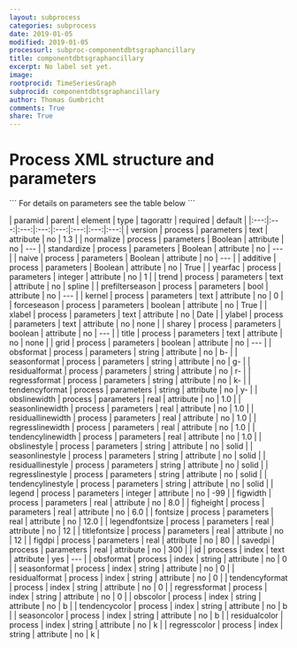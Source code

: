 ```yaml
---
layout: subprocess
categories: subprocess
date: 2019-01-05
modified: 2019-01-05
processurl: subproc-componentdbtsgraphancillary
title: componentdbtsgraphancillary
excerpt: No label set yet.
image: 
rootprocid: TimeSeriesGraph
subprocid: componentdbtsgraphancillary
author: Thomas Gumbricht
comments: True
share: True
---
```


<h1 class='foot-description'>Process XML structure and parameters</h1>
```
For details on parameters see the table below
<?xml version="1.0" ?>
<process>
  <!--Generated from python-->
  <userproj plotid="yourplotid" projectid="yourprojectid" siteid="yoursiteid" system="systemid" tractid="yourtractid" userid="youruserid"/>
  <period endday="DD" endmonth="MM" endyear="YYYY" seasonendday="DD" seasonendmonth="MM" seasonstartday="DD" seasonstartmonth="MM" startday="DD" startmonth="MM" startyear="YYYY" timestep="timestep"/>
  <parameters additive="True/False" figdpi="xyz.abc" figheight="xyz.abc" figwidth="xyz.abc" fontsize="xyz.abc" forceseason="True/False" grid="True/False" kernel="txtstring" legend="xyz" legendfontsize="xyz.abc" naive="True/False" normalize="True/False" obsformat="txtstring" obslinestyle="txtstring" obslinewidth="xyz.abc" prefilterseason="True/False" regressformat="txtstring" regresslinestyle="txtstring" regresslinewidth="xyz.abc" residualformat="txtstring" residuallinestyle="txtstring" residuallinewidth="xyz.abc" savedpi="xyz.abc" seasonformat="txtstring" seasonlinestyle="txtstring" seasonlinewidth="xyz.abc" sharey="True/False" standardize="True/False" tendencyformat="txtstring" tendencylinestyle="txtstring" tendencylinewidth="xyz.abc" title="txtstring" titlefontsize="xyz.abc" trend="txtstring" version="txtstring" xlabel="txtstring" yearfac="xyz" ylabel="txtstring"/>
  <index id="txtstring" obscolor="txtstring" obsformat="txtstring" regresscolor="txtstring" regressformat="txtstring" residualcolor="txtstring" residualformat="txtstring" seasoncolor="txtstring" seasonformat="txtstring" tendencycolor="txtstring" tendencyformat="txtstring"/>
</process>
```

| paramid | parent | element | type | tagorattr | required | default |
|:---:|:---:|:---:|:---:|:---:|:---:|:---:|:---:|
| version | process | parameters | text | attribute | no | 1.3 |
| normalize | process | parameters | Boolean | attribute | no | --- |
| standardize | process | parameters | Boolean | attribute | no | --- |
| naive | process | parameters | Boolean | attribute | no | --- |
| additive | process | parameters | Boolean | attribute | no | True |
| yearfac | process | parameters | integer | attribute | no | 1 |
| trend | process | parameters | text | attribute | no | spline |
| prefilterseason | process | parameters | bool | attribute | no | --- |
| kernel | process | parameters | text | attribute | no | 0 |
| forceseason | process | parameters | boolean | attribute | no | True |
| xlabel | process | parameters | text | attribute | no | Date |
| ylabel | process | parameters | text | attribute | no | none |
| sharey | process | parameters | boolean | attribute | no | --- |
| title | process | parameters | text | attribute | no | none |
| grid | process | parameters | boolean | attribute | no | --- |
| obsformat | process | parameters | string | attribute | no | b- |
| seasonformat | process | parameters | string | attribute | no | g- |
| residualformat | process | parameters | string | attribute | no | r- |
| regressformat | process | parameters | string | attribute | no | k- |
| tendencyformat | process | parameters | string | attribute | no | y- |
| obslinewidth | process | parameters | real | attribute | no | 1.0 |
| seasonlinewidth | process | parameters | real | attribute | no | 1.0 |
| residuallinewidth | process | parameters | real | attribute | no | 1.0 |
| regresslinewidth | process | parameters | real | attribute | no | 1.0 |
| tendencylinewidth | process | parameters | real | attribute | no | 1.0 |
| obslinestyle | process | parameters | string | attribute | no | solid |
| seasonlinestyle | process | parameters | string | attribute | no | solid |
| residuallinestyle | process | parameters | string | attribute | no | solid |
| regresslinestyle | process | parameters | string | attribute | no | solid |
| tendencylinestyle | process | parameters | string | attribute | no | solid |
| legend | process | parameters | integer | attribute | no | -99 |
| figwidth | process | parameters | real | attribute | no | 8.0 |
| figheight | process | parameters | real | attribute | no | 6.0 |
| fontsize | process | parameters | real | attribute | no | 12.0 |
| legendfontsize | process | parameters | real | attribute | no | 12 |
| titlefontsize | process | parameters | real | attribute | no | 12 |
| figdpi | process | parameters | real | attribute | no | 80 |
| savedpi | process | parameters | real | attribute | no | 300 |
| id | process | index | text | attribute | yes | --- |
| obsformat | process | index | string | attribute | no | 0 |
| seasonformat | process | index | string | attribute | no | 0 |
| residualformat | process | index | string | attribute | no | 0 |
| tendencyformat | process | index | string | attribute | no | 0 |
| regressformat | process | index | string | attribute | no | 0 |
| obscolor | process | index | string | attribute | no | b |
| tendencycolor | process | index | string | attribute | no | b |
| seasoncolor | process | index | string | attribute | no | b |
| residualcolor | process | index | string | attribute | no | k |
| regresscolor | process | index | string | attribute | no | k |
